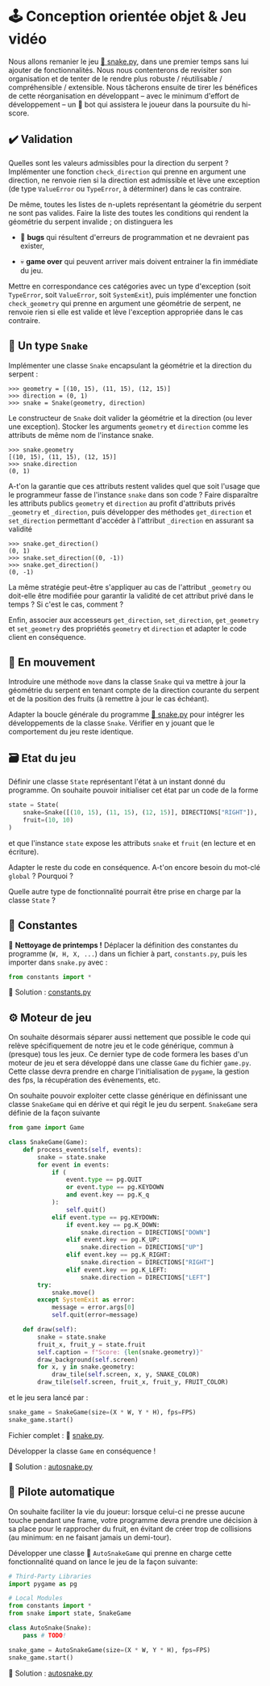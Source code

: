 🕹️ Conception orientée objet & Jeu vidéo
================================================================================

Nous allons remanier le jeu [🐍 snake.py](../games/solutions/snake.py),
dans une premier temps sans lui ajouter de fonctionnalités.
Nous nous contenterons de revisiter son organisation et de tenter de le rendre 
plus robuste / réutilisable / compréhensible / extensible. 
Nous tâcherons ensuite de tirer les bénéfices de cette réorganisation 
en développant – avec le minimum d'effort de développement – 
un 🤖 bot qui assistera le joueur dans la poursuite du hi-score. 


✔️ Validation
--------------------------------------------------------------------------------

Quelles sont les valeurs admissibles pour la direction du serpent ?
Implémenter une fonction `check_direction` qui prenne en argument une
direction, ne renvoie rien si la direction est admissible et lève une
exception (de type `ValueError` ou `TypeError`, à déterminer) dans le cas contraire.

De même, toutes les listes de n-uplets représentant la géométrie du serpent 
ne sont pas valides. Faire la liste des toutes les conditions qui rendent 
la géométrie du serpent invalide ; on distinguera les

  - 🐛 **bugs** qui résultent d'erreurs de programmation et ne devraient pas exister,

  - 💀 **game over** qui peuvent arriver mais doivent entrainer la fin immédiate du jeu.

Mettre en correspondance ces catégories avec un type d'exception (soit
`TypeError`, soit `ValueError`, soit `SystemExit`), puis
implémenter une fonction `check_geometry` qui prenne en argument une 
géométrie de serpent, ne renvoie rien si elle est valide et lève 
l'exception appropriée dans le cas contraire.

🐍 Un type `Snake`
--------------------------------------------------------------------------------

Implémenter une classe `Snake` encapsulant la géométrie et la direction du
serpent :

    >>> geometry = [(10, 15), (11, 15), (12, 15)]
    >>> direction = (0, 1)
    >>> snake = Snake(geometry, direction)

Le constructeur de `Snake` doit valider la géométrie et la direction
(ou lever une exception). Stocker les arguments `geometry` et `direction` 
comme les attributs de même nom de l'instance snake.

    >>> snake.geometry
    [(10, 15), (11, 15), (12, 15)]
    >>> snake.direction
    (0, 1)

A-t'on la garantie que ces attributs restent valides quel que soit l'usage
que le programmeur fasse de l'instance `snake` dans son code ? Faire
disparaître les attributs publics `geometry` et `direction` au profit
d'attributs privés `_geometry` et `_direction`, puis développer des
méthodes `get_direction` et `set_direction` permettant d'accéder à l'attribut
`_direction` en assurant sa validité 

    >>> snake.get_direction()
    (0, 1)
    >>> snake.set_direction((0, -1))
    >>> snake.get_direction()
    (0, -1)

La même stratégie peut-être s'appliquer au cas de l'attribut `_geometry` ou 
doit-elle être modifiée pour garantir la validité de cet attribut privé dans
le temps ? Si c'est le cas, comment ?

Enfin, associer aux accesseurs `get_direction`, `set_direction`, 
`get_geometry` et `set_geometry` des propriétés `geometry` et `direction`
et adapter le code client en conséquence.

🏃 En mouvement
--------------------------------------------------------------------------------

Introduire une méthode `move` dans la classe `Snake` qui va mettre à jour
la géométrie du serpent en tenant compte de la direction courante du serpent
et de la position des fruits (à remettre à jour le cas échéant).

Adapter la boucle générale du programme  [🐍 snake.py](../games/solutions/snake.py) 
pour intégrer les développements de la classe `Snake`. Vérifier en y jouant que le comportement du jeu reste identique.


🗃️ Etat du jeu
--------------------------------------------------------------------------------

Définir une classe `State` représentant l'état à un instant donné du programme.
On souhaite pouvoir initialiser cet état par un code de la forme

``` python
state = State(
    snake=Snake([(10, 15), (11, 15), (12, 15)], DIRECTIONS["RIGHT"]), 
    fruit=(10, 10)
)
```

et que l'instance `state` expose les attributs `snake` et `fruit` (en lecture
et en écriture). 

Adapter le reste du code en conséquence. A-t'on encore besoin du mot-clé `global` ?
Pourquoi ?

Quelle autre type de fonctionnalité pourrait être prise en charge par la classe
`State` ?

🧱 Constantes
--------------------------------------------------------------------------------

🧹 **Nettoyage de printemps !** 
Déplacer la définition des constantes du programme 
(`W, H, X, ...`) dans un fichier à part, `constants.py`,
puis les importer dans `snake.py` avec :

``` python
from constants import *
```

📄 Solution : [constants.py](../games/solutions/constants.py)


⚙️ Moteur de jeu
--------------------------------------------------------------------------------

On souhaite désormais séparer aussi nettement que possible le code qui relève 
spécifiquement de notre jeu et le code générique, commun à (presque) tous les
jeux. Ce dernier type de code formera les bases d'un moteur de jeu et sera
développé dans une classe `Game` du fichier `game.py`. Cette classe 
devra prendre en charge l'initialisation de `pygame`, la gestion des fps, 
la récupération des évènements, etc.

On souhaite pouvoir exploiter cette classe générique en définissant une
classe `SnakeGame` qui en dérive et qui régit le jeu du serpent. 
`SnakeGame` sera définie de la façon suivante 

``` python
from game import Game

class SnakeGame(Game):
    def process_events(self, events):
        snake = state.snake
        for event in events:
            if (
                event.type == pg.QUIT
                or event.type == pg.KEYDOWN
                and event.key == pg.K_q
            ):
                self.quit()
            elif event.type == pg.KEYDOWN:
                if event.key == pg.K_DOWN:
                    snake.direction = DIRECTIONS["DOWN"]
                elif event.key == pg.K_UP:
                    snake.direction = DIRECTIONS["UP"]
                elif event.key == pg.K_RIGHT:
                    snake.direction = DIRECTIONS["RIGHT"]
                elif event.key == pg.K_LEFT:
                    snake.direction = DIRECTIONS["LEFT"]
        try:
            snake.move()
        except SystemExit as error:
            message = error.args[0]
            self.quit(error=message)

    def draw(self):
        snake = state.snake
        fruit_x, fruit_y = state.fruit
        self.caption = f"Score: {len(snake.geometry)}"
        draw_background(self.screen)
        for x, y in snake.geometry:
            draw_tile(self.screen, x, y, SNAKE_COLOR)
        draw_tile(self.screen, fruit_x, fruit_y, FRUIT_COLOR)
```


et le jeu sera lancé par :

``` python
snake_game = SnakeGame(size=(X * W, Y * H), fps=FPS)
snake_game.start()
```

Fichier complet : 📄 [snake.py](../games/solutions/snake.py).

Développer la classe `Game` en conséquence !

📄 Solution : [autosnake.py](../games/solutions/game.py)


🤖 Pilote automatique
--------------------------------------------------------------------------------

On souhaite faciliter la vie du joueur: lorsque celui-ci ne presse aucune touche
pendant une frame, votre programme devra prendre une décision à sa place pour
le rapprocher du fruit, en évitant de créer trop de collisions (au minimum:
en ne faisant jamais un demi-tour).

Développer une classe 🤖 `AutoSnakeGame` qui prenne en charge cette 
fonctionnalité quand on lance le jeu de la façon suivante:

``` python
# Third-Party Libraries
import pygame as pg

# Local Modules
from constants import *
from snake import state, SnakeGame

class AutoSnake(Snake):
    pass # TODO!

snake_game = AutoSnakeGame(size=(X * W, Y * H), fps=FPS)
snake_game.start()
```

📄 Solution : [autosnake.py](../games/solutions/autosnake.py)
